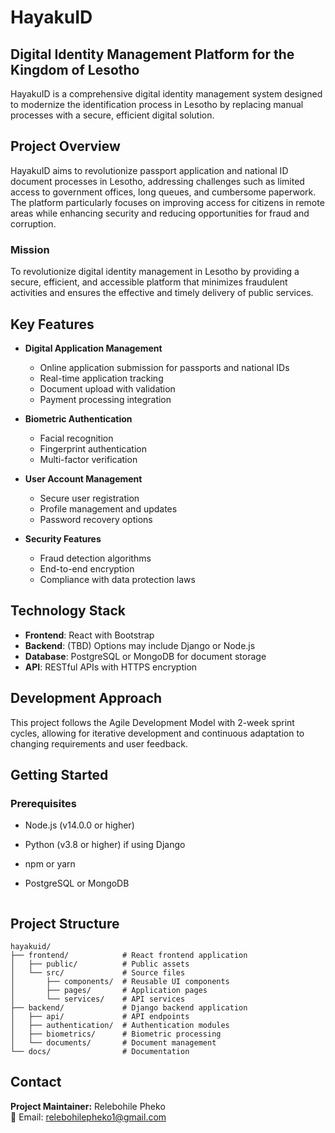 
# HayakuID

## Digital Identity Management Platform for the Kingdom of Lesotho

HayakuID is a comprehensive digital identity management system designed to modernize the identification process in Lesotho by replacing manual processes with a secure, efficient digital solution.

## Project Overview

HayakuID aims to revolutionize passport application and national ID document processes in Lesotho, addressing challenges such as limited access to government offices, long queues, and cumbersome paperwork. The platform particularly focuses on improving access for citizens in remote areas while enhancing security and reducing opportunities for fraud and corruption.

### Mission

To revolutionize digital identity management in Lesotho by providing a secure, efficient, and accessible platform that minimizes fraudulent activities and ensures the effective and timely delivery of public services.

## Key Features

- **Digital Application Management**
    - Online application submission for passports and national IDs
    - Real-time application tracking
    - Document upload with validation
    - Payment processing integration

- **Biometric Authentication**
    - Facial recognition
    - Fingerprint authentication
    - Multi-factor verification

- **User Account Management**
    - Secure user registration
    - Profile management and updates
    - Password recovery options

- **Security Features**
    - Fraud detection algorithms
    - End-to-end encryption
    - Compliance with data protection laws

## Technology Stack

- **Frontend**: React with Bootstrap
- **Backend**: (TBD) Options may include Django or Node.js
- **Database**: PostgreSQL or MongoDB for document storage
- **API**: RESTful APIs with HTTPS encryption

## Development Approach

This project follows the Agile Development Model with 2-week sprint cycles, allowing for iterative development and continuous adaptation to changing requirements and user feedback.

## Getting Started

### Prerequisites

- Node.js (v14.0.0 or higher)
- Python (v3.8 or higher) if using Django
- npm or yarn
- PostgreSQL or MongoDB

   ```

## Project Structure

```
hayakuid/
├── frontend/            # React frontend application
│   ├── public/          # Public assets
│   └── src/             # Source files
│       ├── components/  # Reusable UI components
│       ├── pages/       # Application pages
│       └── services/    # API services
├── backend/             # Django backend application
│   ├── api/             # API endpoints
│   ├── authentication/  # Authentication modules
│   ├── biometrics/      # Biometric processing
│   └── documents/       # Document management
└── docs/                # Documentation
```

## Contact

**Project Maintainer:** Relebohile Pheko  
📧 Email: relebohilepheko1@gmail.com


